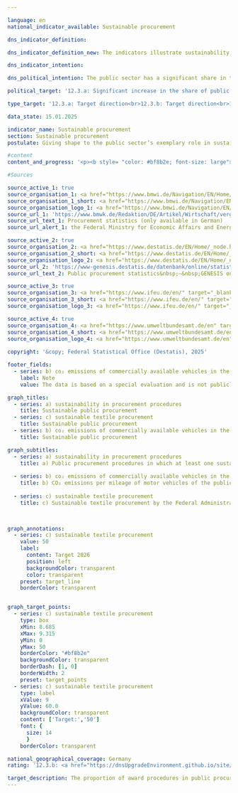 ```yaml
---

language: en        
national_indicator_available: Sustainable procurement        

dns_indicator_definition:         

dns_indicator_definition_new: The indicators illustrate sustainability in public procurement using examples of award procedures overall (12.3.a), <abbr title="Carbon dioxide" tabindex="0">CO₂</abbr> emissions from motor vehicles (12.3.b) and sustainable textile procurement (12.3.c). The indicator 12.3.a ‘Award procedures in public procurement in which at least one sustainability criterion was taken into account’ represents the proportion of the total number of procedures for awarding public contracts/concessions with consideration of sustainability criteria that were reported to the procurement statistics for the respective reporting year (in per cent). Indicator 12.3.b ‘CO₂ emissions per kilometres travelled by public sector vehicles’ compares <abbr title="Carbon dioxide" tabindex="0">CO₂</abbr> emissions with the base year 2015&nbsp;in relation to the corresponding kilometres travelled. Indicator 12.3.c shows the sustainable textile procurement of the Federal Administration (excluding special textiles) (in per cent).        

dns_indicator_intention:         

dns_political_intention: The public sector has a significant share in the demand for products and services. Aligning public procurement with the guiding principle of sustainability and strengthening sustainability criteria in public procurement should therefore act as a lever for increasing the supply of sustainable products.        

political_target: '12.3.a: Significant increase in the share of public procurement contracts in which sustainability criteria are taken into account, ensuring that this will be the norm by 2030. It should be noted that procurement to meet the needs of the Bundeswehr, the Federal Police as well as civil protection and disaster prevention does not contribute towards an increase<br>12.3.b: Significant reduction<br>12.3.c: Increase to 50&nbsp;per cent by 2026'        

type_target: '12.3.a: Target direction<br>12.3.b: Target direction<br>12.3.c: Goal with a specific target value'        

data_state: 15.01.2025        

indicator_name: Sustainable procurement        
section: Sustainable procurement        
postulate: Giving shape to the public sector’s exemplary role in sustainable public procurement        

#content         
content_and_progress: '<p><b style= "color: #bf8b2e; font-size: large">12.3.a, b, c Sustainable procurement</b><br><br>The public sector accounts for a significant share of demand for products and services. The complex issue of sustainable procurement cannot be meaningfully represented by a single indicator. Therefore, the topic is addressed comprehensively through the consideration of sustainability criteria in the public procurement process (Indicator 12.3.a) and exemplarily with two product-group-specific indicators on <abbr title="Carbon dioxide" tabindex="0">CO₂</abbr> emissions from public sector motor vehicles (Indicator 12.3.b) and textile procurement by the federal administration (Indicator 12.3.c).<br><br><b>12.3.a Public procurement procedures in which at least one sustainability criterion was considered</b><br><br>This indicator records the proportion of procedures for awarding public contracts and concessions in which sustainable criteria were taken into account. The indicator covers all contracting levels (federal, state, municipal, and other contracting authorities) and is based on data reported to the procurement statistics.<br><br>The procurement statistics are compiled by the Federal Statistical Office on behalf of the Federal Ministry for Economic Affairs and Climate Action (BMWK). The legal basis is the Procurement Statistics Regulation (VergStatVO), which also governs the reporting of the consideration of sustainability criteria in public procurement. These criteria include environmental, social, and innovative aspects that can be taken into account when selecting contractors.<br><br>All contracts and concessions reported to the procurement statistics are included in the indicator. Reporting is mandatory for contracts with a volume of 25,000&nbsp;euros or more. In 2023, nearly 186,000&nbsp;contracts of this size and over 9,700&nbsp;additional contracts in the range between 1,000&nbsp;and 25,000&nbsp;euros were reported.<br><br>Between 2021&nbsp;and 2023, the share of public procurement procedures considering at least one sustainability criterion rose from 12.6% in 2021&nbsp;to 12.8% (+0.2&nbsp;percentage points) in 2022&nbsp;and 14.0% (+1.2&nbsp;percentage points) in 2023. This suggests growing public sector engagement in integrating sustainability criteria into public contract awards.<br><br>In 2023, over 195,000&nbsp;public contracts and concessions were reported to the procurement statistics. About half of these contracts were at the municipal level, 30% at the state level, and 11% at the federal level. The total volume of these contracts amounted to 123,485&nbsp;million euros.<br><br>The number of procurement procedures that considered sustainability criteria was 27,412, with a volume of 28,391&nbsp;million euros. At the municipal level, 11% of contracts were awarded with sustainability criteria considered, 20% at the state level, and 13% at the federal level.<br><br>Procurement procedures without sustainability criteria in 2023&nbsp;had an average financial volume of 570,000&nbsp;euros per contract. Contracts with sustainability criteria had a significantly higher average volume of 1.0&nbsp;million euros per contract.<br><br>The three types of sustainability criteria were considered to varying degrees. Environmental criteria were applied in about 23,000&nbsp;contracts with a total volume of nearly 44&nbsp;billion euros. Social criteria were applied in 15,000&nbsp;contracts with a total volume of 29.5&nbsp;billion euros, and innovative criteria were used in about 5,000&nbsp;contracts with a total volume of 6&nbsp;billion euros. However, many contracts listed multiple criteria simultaneously.<br><br>Currently, the indicator shows a discrepancy between reported awards and the actual total volume of public procurement. However, due to the existing reporting obligation, a more comprehensive representation is expected in the medium term. The indicator only shows how many procurement procedures included a statement on the consideration of sustainability criteria but does not assess how accurately this reporting obligation is fulfilled.<br><br>The indicator provides a quantitative overview of the share of procurement procedures in public procurement where sustainability criteria are considered. However, it does not indicate whether themost sustainable product was actually selected in these procedures or how environmentally, socially, or innovatively the procured products perform in production or use. It also does not assess whether changes in the indicator might be due to better compliance with the reporting requirement. Furthermore, it should be noted that certain procurement areas&nbsp;–&nbsp;such as procurement for the Bundeswehr (Federal Armed Forces), Federal Police, and civil and disaster protection&nbsp;–&nbsp;may be exempt from legal or sub-legal obligations to consider sustainability criteria in procurement and thus may not contribute to increases in the indicator.<br><br>The political target for 2030&nbsp;is that sustainability criteria are generally considered in public procurement procedures.<br><br><b>12.3.b <abbr title="Carbon dioxide" tabindex="0">CO₂</abbr> emissions per kilometre travelled by public sector motor vehicles</b><br><br>Data on motor vehicles (MVs) of the public sector are provided by the Environmental Economic Accounts (<abbr title="Environmental economic accounts" tabindex="0">UGR</abbr>) of the Federal Statistical Office in cooperation with the <abbr title="Transport Emission Model" tabindex="0">TREMOD</abbr> database (Transport Emission Model) of the Institute for Energy and Environmental Research (<abbr title="Institute for Energy and Environmental Research" tabindex="0">ifeu</abbr>). The public sector includes the federal government, states, municipalities, municipal associations, as well as the police, federal border guards, and fire brigades. Public sector motor vehicles include all passenger cars, light commercial vehicles under 3.5&nbsp;tonnes, and motorcycles. Heavy commercial vehicles and buses are not included.<br><br>The indicator exclusively captures <abbr title="Carbon dioxide" tabindex="0">CO₂</abbr> emissions produced during vehicle operation. Emissions from production and disposal of vehicles are not considered. Nor are emissions from electricity production for electric vehicles included, although these are relevant for a complete environmental assessment.<br><br>Average <abbr title="Carbon dioxide" tabindex="0">CO₂</abbr> emissions of public sector vehicles fluctuated. Between 2015&nbsp;and 2021, emissions rose from 220&nbsp;to 227&nbsp;grams <abbr title="Carbon dioxide" tabindex="0">CO₂</abbr> per kilometre. In 2022, a decline to 224&nbsp;grams <abbr title="Carbon dioxide" tabindex="0">CO₂</abbr> per kilometre was recorded, a reduction of 1.4% compared to the previous year (index value: 101.6), but this does not meet the politically set targets for <abbr title="Carbon dioxide" tabindex="0">CO₂</abbr> reduction.<br><br>In 2019, almost 4&nbsp;billion kilometres were travelled by public sector vehicles, emitting 874,000&nbsp;tonnes of <abbr title="Carbon dioxide" tabindex="0">CO₂</abbr>. Both mileage and emissions dropped sharply during the <abbr title="Coronavirus SARS-CoV-2" tabindex="0">COVID-19</abbr>&nbsp;pandemic. In 2022, both mileage and emissions were about 11% below 2019&nbsp;levels (3.49&nbsp;billion kilometres and 781,000&nbsp;tonnes of <abbr title="Carbon dioxide" tabindex="0">CO₂</abbr>). The largest drops were in passenger cars (around &#8209;20%), while the use of light commercial vehicles remained almost unchanged.<br><br>Zero emissions are assumed for electric vehicles. Accordingly, the electrification of the public sector fleet has a significant impact on the indicator. The share of mileage covered by electric vehicles has quadrupled since 2014&nbsp;but was still only 0.15% in 2022.<br><br>Several measures have been implemented to reduce emissions, including the promotion of low-emission vehicles, use of technological advances in engine efficiency, and increased use of alternative drives. Charging infrastructure for electric vehicles has been expanded, and regulatory measures such as binding emission limits and vehicle fleet renewal programmes have been introduced. Additional measures, such as increased use of alternative transport modes, also contribute to emission reductions but typically involve reduced mileage, which affects both numerator and denominator of the indicator.<br><br>The political target is to reduce <abbr title="Carbon dioxide" tabindex="0">CO₂</abbr> emissions per kilometre travelled by public sector motor vehicles. However, no clear trend was observable on average over recent years, though the indicator showed development in line with this goal in 2022.<br><br><b>12.3.c Sustainable textile procurement by the federal administration (excluding special textiles)</b><br><br>The Federal Government’s Sustainability Action Programme aims to establish sustainability as a fundamental principle in federal administration. First adopted in 2010&nbsp;and renewed in 2015, it obliges federal authorities to align their activities with ecological, social, and economic criteria. Under this programme, the government committed to procuring “preferably 50% of textiles (excluding special textiles) according to ecological and social criteria.” This target was specified in 2021&nbsp;by the “Roadmap for Increasing Sustainable Textile Procurement,” which came into force on 15&nbsp;March 2023. The roadmap defines quantitative goals to increase sustainable textile procurement and measures progress based on the financial total volume of textiles procured by the federal administration.<br><br>Unlike the programme’s target, the indicator&nbsp;–&nbsp;and thus the 50% target&nbsp;–&nbsp;refers to the total volume of textile procurement, not to each individual federal authority or institution. If some entities fail to reach the 50% mark, this can be offset by others exceeding it.<br><br>The roadmap is based on the “Guideline for Sustainable Textile Procurement by the Federal Administration,” which sets ecological and social requirements for procurement. Data to calculate the share of sustainably procured textiles relative to the total financial volume are to be collected in future through monitoring of the Sustainability Action Programme. This monitoring is conducted by the Coordinating Office for Climate-Neutral Federal Administration (KKB) at the Federal Ministry for Economic Affairs and Climate Action (BMWK).<br><br>At the time of publication, no data are yet available for the indicator measuring sustainable textile procurement within the federal administration.</p>'                

#Sources        

source_active_1: true
source_organisation_1: <a href="https://www.bmwi.de/Navigation/EN/Home/home.html" target="_blank" onclick="return confirm_alert('the Federal Ministry for Economic Affairs and Energy', 'En')">Federal Ministry for Economic Affairs and Energy</a>
source_organisation_1_short: <a href="https://www.bmwi.de/Navigation/EN/Home/home.html" target="_blank" onclick="return confirm_alert('the Federal Ministry for Economic Affairs and Energy', 'En')">Federal Ministry for Economic Affairs and Energy</a>
source_organisation_logo_1: <a href="https://www.bmwi.de/Navigation/EN/Home/home.html" target="_blank" onclick="return confirm_alert('the Federal Ministry for Economic Affairs and Energy', 'En')"><img src="https://dnsTestEnvironment.github.io/dns-indicators/public/OrgImgEn/bmwe.png" alt="Federal Ministry for Economic Affairs and Energy" title=" Click here to visit the homepage of the organizationFederal Ministry for Economic Affairs and Energy" style="height:60px; width:148px; border:transparent"/></a>
source_url_1: 'https://www.bmwk.de/Redaktion/DE/Artikel/Wirtschaft/vergabestatistik.html'
source_url_text_1: Procurement statistics (only available in German)
source_url_alert_1: the Federal Ministry for Economic Affairs and Energy

source_active_2: true
source_organisation_2: <a href="https://www.destatis.de/EN/Home/_node.html" target="_blank">Federal Statistical Office</a>
source_organisation_2_short: <a href="https://www.destatis.de/EN/Home/_node.html" target="_blank">Federal Statistical Office</a>
source_organisation_logo_2: <a href="https://www.destatis.de/EN/Home/_node.html" target="_blank"><img src="https://dnsTestEnvironment.github.io/dns-indicators/public/OrgImgEn/destatis.png" alt="Federal Statistical Office" title=" Click here to visit the homepage of the organizationFederal Statistical Office" style="height:60px; width:148px; border:transparent"/></a>
source_url_2: 'https://www-genesis.destatis.de/datenbank/online/statistic/79994/details'
source_url_text_2: Public procurement statistics&nbsp;–&nbsp;GENESIS online 79994

source_active_3: true
source_organisation_3: <a href="https://www.ifeu.de/en/" target="_blank" onclick="return confirm_alert('the Institute for Energy and Environmental Research', 'En')">Institute for Energy and Environmental Research</a>
source_organisation_3_short: <a href="https://www.ifeu.de/en/" target="_blank" onclick="return confirm_alert('the Institute for Energy and Environmental Research', 'En')">Institute for Energy and Environmental Research</a>
source_organisation_logo_3: <a href="https://www.ifeu.de/en/" target="_blank" onclick="return confirm_alert('the Institute for Energy and Environmental Research', 'En')"><img src="https://dnsTestEnvironment.github.io/dns-indicators/public/OrgImgEn/ifeu.png" alt="Institute for Energy and Environmental Research" title=" Click here to visit the homepage of the organizationInstitute for Energy and Environmental Research" style="height:60px; width:148px; border:transparent"/></a>

source_active_4: true
source_organisation_4: <a href="https://www.umweltbundesamt.de/en" target="_blank" onclick="return confirm_alert('the German Environment Agency', 'En')">German Environment Agency</a>
source_organisation_4_short: <a href="https://www.umweltbundesamt.de/en" target="_blank" onclick="return confirm_alert('the German Environment Agency', 'En')">German Environment Agency</a>
source_organisation_logo_4: <a href="https://www.umweltbundesamt.de/en" target="_blank" onclick="return confirm_alert('the German Environment Agency', 'En')"><img src="https://dnsTestEnvironment.github.io/dns-indicators/public/OrgImgEn/uba.png" alt="German Environment Agency" title=" Click here to visit the homepage of the organizationGerman Environment Agency" style="height:60px; width:148px; border:transparent"/></a>
        
copyright: '&copy; Federal Statistical Office (Destatis), 2025'        

footer_fields:
  - series: b) co₂ emissions of commercially available vehicles in the public sector
    label: Note
    value: The data is based on a special evaluation and is not publicly available.        

graph_titles: 
  - series: a) sustainability in procurement procedures
    title: Sustainable public procurement
  - series: c) sustainable textile procurement
    title: Sustainable public procurement
  - series: b) co₂ emissions of commercially available vehicles in the public sector
    title: Sustainable public procurement        

graph_subtitles: 
  - series: a) sustainability in procurement procedures
    title: a) Public procurement procedures in which at least one sustainability criterion was taken into account
    
  - series: b) co₂ emissions of commercially available vehicles in the public sector
    title: b) CO₂ emissions per mileage of motor vehicles of the public sector
    
  - series: c) sustainable textile procurement
    title: c) Sustainable textile procurement by the Federal Administration (excluding special textiles)
            


graph_annotations:
  - series: c) sustainable textile procurement
    value: 50
    label:
      content: Target 2026
      position: left
      backgroundColor: transparent
      color: transparent
    preset: target_line
    borderColor: transparent        


graph_target_points:
  - series: c) sustainable textile procurement
    type: box
    xMin: 8.685
    xMax: 9.315
    yMin: 0
    yMax: 50
    borderColor: "#bf8b2e"
    backgroundColor: transparent
    borderDash: [1, 0]
    borderWidth: 2
    preset: target_points
  - series: c) sustainable textile procurement
    type: label
    xValue: 9
    yValue: 60.0
    backgroundColor: transparent
    content: ['Target:','50']
    font: {
      size: 14
      }
    borderColor: transparent                

national_geographical_coverage: Germany        
rating: '12.3.b: <a href="https://dnsUpgradeEnvironment.github.io/site/en/status"><img src="https://sdg-indikatoren.de/public/Wettersymbole/Wolke.png" title="In 2022 the average value aimed in the wrong direction or indicates stagnation, but the previous year had shown a turn in the desired direction." alt="Weathersymbol: cloud"/></a>'        

target_description: The proportion of award procedures in public procurement in which at least one sustainability criterion is taken into account (12.3.a) should increase.<br>>> No assessment (12.3.a) possible. Too few data points.<br><abbr title="Carbon dioxide" tabindex="0">CO₂</abbr> emissions per kilometres travelled by public sector vehicles (12.3.b) should decrease.<br>>> Based on the target formulation, indicator 12.3.b developed in the desired direction last year (2022). However, the average development over the last six years did not go in the desired direction, meaning that indicator 12.3.b is rated as "Cloud" for 2022.<br>The proportion of sustainable textile procurement by the Federal Administration (12.3.c) is to be increased to at least 50&nbsp;per cent by 2026.<br>>> No assessment (12.3.c) possible. No data points.        
---
```


